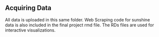 ## Acquiring Data 

All data is uploaded in this same folder. Web Scraping code for sunshine data is also included in the final project rmd file. 
The RDs files are used for interactive visualizations. 

